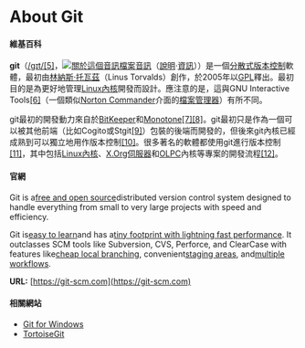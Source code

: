 # About Git

#### **維基百科**

**git**（[/ɡɪt/](https://zh.wikipedia.org/wiki/Help:英語國際音標)[\[5\]](https://zh.wikipedia.org/wiki/Git#cite_note-5)，[![](https://upload.wikimedia.org/wikipedia/commons/thumb/8/8a/Loudspeaker.svg/14px-Loudspeaker.svg.png "關於這個音訊檔案")](https://zh.wikipedia.org/wiki/File:En-us-git.ogg)[音訊](https://upload.wikimedia.org/wikipedia/commons/a/a2/En-us-git.ogg)（[說明](https://zh.wikipedia.org/wiki/Wikipedia:媒體幫助)·[資訊](https://zh.wikipedia.org/wiki/File:En-us-git.ogg)））是一個[分散式版本控制](https://zh.wikipedia.org/wiki/分散式版本控制)軟體，最初由[林納斯·托瓦茲](https://zh.wikipedia.org/wiki/林纳斯·托瓦兹)（Linus Torvalds）創作，於2005年以[GPL](https://zh.wikipedia.org/wiki/GPL)釋出。最初目的是為更好地管理[Linux內核](https://zh.wikipedia.org/wiki/Linux内核)開發而設計。應注意的是，這與GNU Interactive Tools[\[6\]](https://zh.wikipedia.org/wiki/Git#cite_note-gnuit-6)（一個類似[Norton Commander](https://zh.wikipedia.org/w/index.php?title=Norton_Commander&action=edit&redlink=1)介面的[檔案管理器](https://zh.wikipedia.org/wiki/软件包管理系统)）有所不同。

git最初的開發動力來自於[BitKeeper](https://zh.wikipedia.org/wiki/BitKeeper)和[Monotone](https://zh.wikipedia.org/wiki/Monotone_%28軟體%29)[\[7\]](https://zh.wikipedia.org/wiki/Git#cite_note-7)[\[8\]](https://zh.wikipedia.org/wiki/Git#cite_note-8)。git最初只是作為一個可以被其他前端（比如Cogito或Stgit[\[9\]](https://zh.wikipedia.org/wiki/Git#cite_note-9)）包裝的後端而開發的，但後來git內核已經成熟到可以獨立地用作版本控制[\[10\]](https://zh.wikipedia.org/wiki/Git#cite_note-10)。很多著名的軟體都使用git進行版本控制[\[11\]](https://zh.wikipedia.org/wiki/Git#cite_note-11)，其中包括[Linux內核](https://zh.wikipedia.org/wiki/Linux内核)、[X.Org伺服器](https://zh.wikipedia.org/wiki/X.Org服务器)和[OLPC](https://zh.wikipedia.org/wiki/OLPC)內核等專案的開發流程[\[12\]](https://zh.wikipedia.org/wiki/Git#cite_note-12)。

#### **官網**

Git is a[free and open source](https://git-scm.com/about/free-and-open-source)distributed version control system designed to handle everything from small to very large projects with speed and efficiency.

Git is[easy to learn](https://git-scm.com/documentation)and has a[tiny footprint with lightning fast performance](https://git-scm.com/about/small-and-fast). It outclasses SCM tools like Subversion, CVS, Perforce, and ClearCase with features like[cheap local branching](https://git-scm.com/about/branching-and-merging), convenient[staging areas](https://git-scm.com/about/staging-area), and[multiple workflows](https://git-scm.com/about/distributed).

**URL:** [https://git-scm.com](https://git-scm.com)

#### **相關網站**

* [Git for Windows](https://git-scm.com/download/win)
* [TortoiseGit](https://tortoisegit.org)




